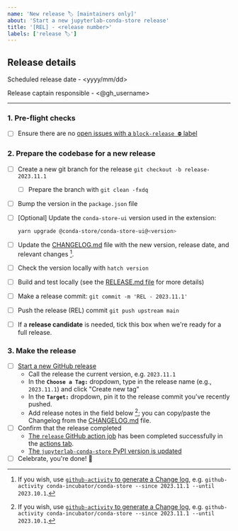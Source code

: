 ```yaml
---
name: 'New release 🏷 [maintainers only]'
about: 'Start a new jupyterlab-conda-store release'
title: '[REL] - <release number>'
labels: ['release 🏷']
---
```


<!-- These steps should be taken to create a new release!
**Double-check for quality control** -->

## Release details

Scheduled release date - <yyyy/mm/dd>

Release captain responsible - <@gh_username>

---

### 1. Pre-flight checks

- [ ] Ensure there are no [open issues with a `block-release ⛔️` label](https://github.com/conda-incubator/jupyterlab-conda-store/issues?q=is%3Aopen+label%3A%22block-release+%E2%9B%94%EF%B8%8F%22+sort%3Aupdated-desc)

### 2. Prepare the codebase for a new release

- [ ] Create a new git branch for the release `git checkout -b release-2023.11.1`
  - [ ] Prepare the branch with `git clean -fxdq`
- [ ] Bump the version in the `package.json` file
- [ ] [Optional] Update the `conda-store-ui` version used in the extension:

  ```bash
  yarn upgrade @conda-store/conda-store-ui@<version>
  ```

- [ ] Update the [CHANGELOG.md](./CHANGELOG.md) file with the new version, release date, and relevant changes [^github-activity].
- [ ] Check the version locally with `hatch version`
- [ ] Build and test locally (see the [RELEASE.md file](https://github.com/conda-incubator/jupyterlab-conda-store/blob/main/RELEASE.md) for more details)
- [ ] Make a release commit: `git commit -m 'REL - 2023.11.1'`
- [ ] Push the release (REL) commit `git push upstream main`
- [ ] If a **release candidate** is needed, tick this box when we're ready for a full release.

### 3. Make the release

- [ ] [Start a new GitHub release](https://github.com/conda-incubator/jupyterlab-conda-store/releases/new)
  - Call the release the current version, e.g. `2023.11.1`
  - In the **`Choose a Tag:`** dropdown, type in the release name (e.g., `2023.11.1`) and click "Create new tag"
  - In the **`Target:`** dropdown, pin it to the release commit you've recently pushed.
  - Add release notes in the field below [^github-activity]; you can copy/paste the Changelog from the [CHANGELOG.md](./CHANGELOG.md) file.
- [ ] Confirm that the release completed
  - [The `release` GitHub action job](https://github.com/conda-incubator/jupyterlab-conda-store/blob/main/.github/workflows/release.yml) has been completed successfully in the [actions tab](https://github.com/conda-incubator/jupyterlab-conda-store/actions).
  - [The `jupyterlab-conda-store` PyPI version is updated](https://pypi.org/project/jupyterlab-conda-store/)
- [ ] Celebrate, you're done! 🎉

[^github-activity]: If you wish, use [`github-activity` to generate a Change log](https://github.com/choldgraf/github-activity), e.g. `github-activity conda-incubator/conda-store --since 2023.11.1 --until 2023.10.1`.
